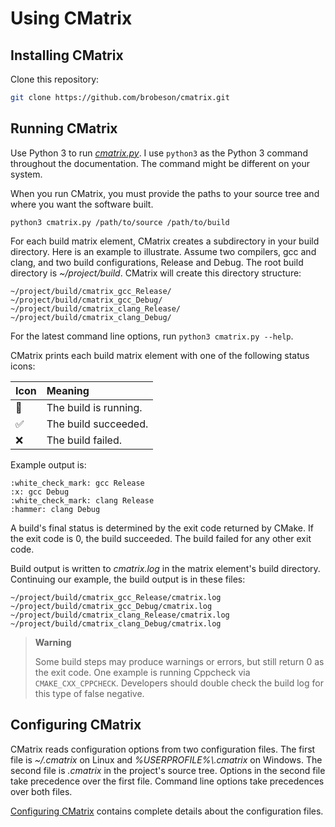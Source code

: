 # Using CMatrix

## Installing CMatrix

Clone this repository:

```bash
git clone https://github.com/brobeson/cmatrix.git
```

## Running CMatrix

Use Python 3 to run [*cmatrix.py*](/cmatrix.py).
I use `python3` as the Python 3 command throughout the documentation.
The command might be different on your system.

When you run CMatrix, you must provide the paths to your source tree and where you want the software built.

```text
python3 cmatrix.py /path/to/source /path/to/build
```

For each build matrix element, CMatrix creates a subdirectory in your build directory.
Here is an example to illustrate.
Assume two compilers, gcc and clang, and two build configurations, Release and Debug.
The root build directory is *~/project/build*.
CMatrix will create this directory structure:

```text
~/project/build/cmatrix_gcc_Release/
~/project/build/cmatrix_gcc_Debug/
~/project/build/cmatrix_clang_Release/
~/project/build/cmatrix_clang_Debug/
```

For the latest command line options, run `python3 cmatrix.py --help`.

CMatrix prints each build matrix element with one of the following status icons:

| Icon | Meaning |
|:---|:---|
| :hammer: | The build is running. |
| :white_check_mark: | The build succeeded. |
| :x: | The build failed. |

Example output is:

```text
:white_check_mark: gcc Release
:x: gcc Debug
:white_check_mark: clang Release
:hammer: clang Debug
```

A build's final status is determined by the exit code returned by CMake.
If the exit code is 0, the build succeeded.
The build failed for any other exit code.

Build output is written to *cmatrix.log* in the matrix element's build directory.
Continuing our example, the build output is in these files:

```text
~/project/build/cmatrix_gcc_Release/cmatrix.log
~/project/build/cmatrix_gcc_Debug/cmatrix.log
~/project/build/cmatrix_clang_Release/cmatrix.log
~/project/build/cmatrix_clang_Debug/cmatrix.log
```

> **Warning**
>
> Some build steps may produce warnings or errors, but still return 0 as the exit code.
> One example is running Cppcheck via `CMAKE_CXX_CPPCHECK`.
> Developers should double check the build log for this type of false negative.

## Configuring CMatrix

CMatrix reads configuration options from two configuration files.
The first file is *~/.cmatrix* on Linux and *%USERPROFILE%\\.cmatrix* on Windows.
The second file is *.cmatrix* in the project's source tree.
Options in the second file take precedence over the first file.
Command line options take precedences over both files.

[Configuring CMatrix](configuring_cmatrix.md) contains complete details about the configuration files.
